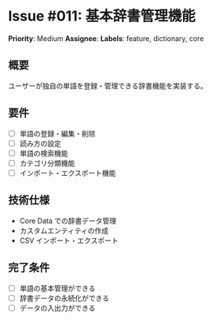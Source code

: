 # Issue #011: 基本辞書管理機能
**Priority**: Medium
**Assignee**: 
**Labels**: feature, dictionary, core

## 概要
ユーザーが独自の単語を登録・管理できる辞書機能を実装する。

## 要件
- [ ] 単語の登録・編集・削除
- [ ] 読み方の設定
- [ ] 単語の検索機能
- [ ] カテゴリ分類機能
- [ ] インポート・エクスポート機能

## 技術仕様
- Core Data での辞書データ管理
- カスタムエンティティの作成
- CSV インポート・エクスポート

## 完了条件
- [ ] 単語の基本管理ができる
- [ ] 辞書データの永続化ができる
- [ ] データの入出力ができる